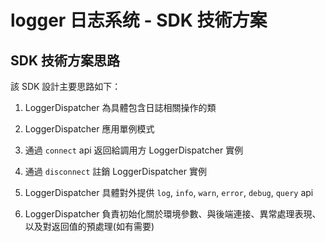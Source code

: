 # logger 日志系统 - SDK 技術方案

## SDK 技術方案思路

該 SDK 設計主要思路如下：

1. LoggerDispatcher 為具體包含日誌相關操作的類

2. LoggerDispatcher 應用單例模式

3. 通過 `connect` api 返回給調用方 LoggerDispatcher 實例

4. 通過 `disconnect` 註銷 LoggerDispatcher 實例

5. LoggerDispatcher 具體對外提供 `log`, `info`, `warn`, `error`, `debug`, `query` api

6. LoggerDispatcher 負責初始化關於環境參數、與後端連接、異常處理表現、以及對返回值的預處理(如有需要)

